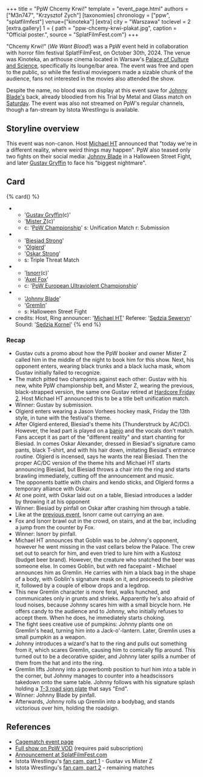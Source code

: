 +++
title = "PpW Chcemy Krwi!"
template = "event_page.html"
authors = ["M3n747", "Krzysztof Zych"]
[taxonomies]
chronology = ["ppw", "splatfilmfest"]
venue=["kinoteka"]
[extra]
city = "Warszawa"
toclevel = 2
[extra.gallery]
1 = { path = "ppw-chcemy-krwi-plakat.jpg", caption = "Official poster.", source = "SplatFilmFest.com"}
+++

"Chcemy Krwi!" (_We Want Blood!_) was a PpW event held in collaboration with horror film festival Splat!FilmFest, on October 30th, 2024.
The venue was Kinoteka, an arthouse cinema located in Warsaw's [Palace of Culture and Science][pkin-wikipedia], specifically its lounge/bar area.
The event was free and open to the public, so while the festival moviegoers made a sizable chunk of the audience, fans not interested in the movies
also attended the show.

Despite the name, no blood was on display at this event save for [Johnny Blade's](@/w/johnny-blade.md) back, already bloodied from his Trial by Metal and Glass match on [Saturday](@/e/ppw/2024-10-26-ppw-co-za-noc.md).
The event was also not streamed on PpW's regular channels, though a fan-stream by Istota Wrestlingu is available.

## Storyline overview

This event was non-canon. Host [Michael HT](@/w/michael-ht.md) announced that "today we're in a different reality, where weird things may happen".
PpW also teased only two fights on their social media: [Johnny Blade](@/w/johnny-blade.md) in a Halloween Street Fight, and later [Gustav Gryffin](@/w/gustav-gryffin.md) to face his "biggest nightmare".

## Card

{% card() %}
- - '[Gustav Gryffin](@/w/gustav-gryffin.md)(c)'
  - '[Mister Z](@/w/mister-z.md)(c)'
  - c: '[PpW Championship](@/c/ppw-championship.md)'
    s: Unification Match
    r: Submission
- - '[Biesiad Strong](@/w/biesiad.md)'
  - '[Olgierd](@/w/olgierd.md)'
  - '[Oskar Strong](@/w/oskar-alexander.md)'
  - s: Triple Threat Match
- - '[Isnorr](@/w/isnorr.md)(c)'
  - '[Axel Fox](@/w/axel-fox.md)'
  - c: '[PpW European Ultraviolent Championship](@/c/ppw-european-ultraviolent-championship.md)'
- - '[Johnny Blade](@/w/johnny-blade.md)'
  - '[Gremlin](@/w/goblin.md)'
  - s: Halloween Street Fight
- credits:
    Host, Ring announcer: '[Michael HT](@/w/michael-ht.md)'
    Referee: '[Sędzia Seweryn](@/w/sedzia-seweryn.md)'
    Sound: '[Sędzia Kornel](@/w/sedzia-kornel.md)'
{% end %}

### Recap

* Gustav cuts a promo about how the PpW booker and owner Mister Z called him in the middle of the night to book him for this show. Next, his opponent enters, wearing black trunks and a black lucha mask, whom Gustav initially failed to recognize.
* The match pitted two champions against each other: Gustav with his new, white PpW championship belt, and Mister Z, wearing the previous, black-strapped version, the same one Gustav retired at [Hardcore Friday 2](@/e/ppw/2024-09-20-ppw-hardcore-friday-2.md). Host Michael HT announced this to be a title belt unification match.
* Winner: Gustav by submission.
* Olgierd enters wearing a Jason Vorhees hockey mask, Friday the 13th style, in tune with the festival's theme.
* After Olgierd entered, Biesiad's theme hits (Thunderstruck by AC/DC). However, the lead part is played on a [banjo](https://www.youtube.com/watch?v=e4Ao-iNPPUc) and the vocals don't match.
  Fans accept it as part of the "different reality" and start chanting for Biesiad. In comes Oskar Alexander, dressed in Biesiad's signature camo pants, black T-shirt, and with his hair down, imitating Biesiad's entrance routine.
  Olgierd is incensed, says he wants the real Biesiad. Then the proper AC/DC version of the theme hits and Michael HT starts announcing Biesiad, but Biesiad throws a chair into the ring and starts brawling immediately, cutting off the announcement and music.
* The opponents battle with chairs and kendo sticks, and Olgierd forms a temporary alliance with Oskar.
* At one point, with Oskar laid out on a table, Biesiad introduces a ladder by throwing it at his opponent
* Winner: Biesiad by pinfall on Oskar after crashing him through a table.
* Like at the [previous event](@/e/ppw/2024-10-26-ppw-co-za-noc.md), Isnorr came out carrying an axe.
* Fox and Isnorr brawl out in the crowd, on stairs, and at the bar, including a jump from the counter by Fox.
* Winner: Isnorr by pinfall.
* Michael HT announces that Goblin was to be Johnny's opponent, however he went missing in the vast cellars below the Palace. The crew set out to search for him, and even tried to lure him with a Kustosz (budget beer brand).
  However, the creature who snatched the beer was someone else.
  In comes Goblin, but with red facepaint - Michael announces him as Gremlin. He carries with him a black bag in the shape of a body, with Goblin's signature mask on it, and proceeds to piledrive it, followed by a couple of elbow drops and a legdrop.
* This new Gremlin character is more feral, walks hunched, and communicates only in grunts and shrieks. Apparently he's also afraid of loud noises, because Johnny scares him with a small bicycle horn. He offers candy to the audience and to Johnny, who initially refuses to accept them. When he does, he immediately starts choking.
* The fight sees creative use of pumpkins: Johnny plants one on Gremlin's head, turning him into a Jack-o'-lantern. Later, Gremlin uses a small pumpkin as a weapon.
* Johnny introduces a wizard's hat to the ring and pulls out something from it, which scares Gremlin, causing him to comically flip around. This turned out to be a decorative spider, and Johnny later spills a number of them from the hat and into the ring.
* Gremlin lifts Johnny into a powerbomb position to hurl him into a table in the corner, but Johnny manages to counter into a headscissors takedown onto the same table. Johnny follows with his signature splash holding a [T-3 road sign plate](https://en.wikipedia.org/wiki/Road_signs_in_Poland#Complementary_plates) that says "End".
* Winner: Johnny Blade by pinfall.
* Afterwards, Johnny rolls up Gremlin into a bodybag, and stands victorious over him, holding the roadsign.

## References

* [Cagematch event page](https://www.cagematch.net/?id=1&nr=410329)
* [Full show on PpW VOD](https://ppw-ewenementpl.vhx.tv/ppw-full-shows-dvd-version/season:3/videos/ppw-x-splat-film-fest-chcemy-krwi-24-rare) (requires paid subscription)
* [Announcement at SplatFilmFest.com](https://splatfilmfest.com/program/wrestling-chcemy-krwi-ppw-x-splatfilmfest/)
* Istota Wrestlingu's [fan cam, part 1](https://www.youtube.com/watch?v=M1EzMK4IGhk) - Gustav vs Mister Z
* Istota Wrestlingu's [fan cam, part 2](https://www.youtube.com/watch?v=dpebVNTRiGo) - remaining matches

[pkin-wikipedia]: https://en.wikipedia.org/wiki/Palace_of_Culture_and_Science
